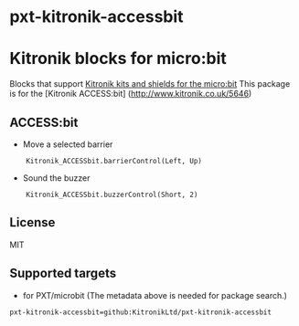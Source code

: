 # pxt-kitronik-accessbit

# Kitronik blocks for micro:bit

Blocks that support [Kitronik kits and shields for the micro:bit](https://www.kitronik.co.uk/microbit.html)
This package is for the [Kitronik ACCESS:bit] (http://www.kitronik.co.uk/5646)

## ACCESS:bit

* Move a selected barrier

```blocks
	Kitronik_ACCESSbit.barrierControl(Left, Up)
```

* Sound the buzzer

```blocks
    Kitronik_ACCESSbit.buzzerControl(Short, 2)
```
## License

MIT

## Supported targets

* for PXT/microbit
(The metadata above is needed for package search.)


```package
pxt-kitronik-accessbit=github:KitronikLtd/pxt-kitronik-accessbit
```